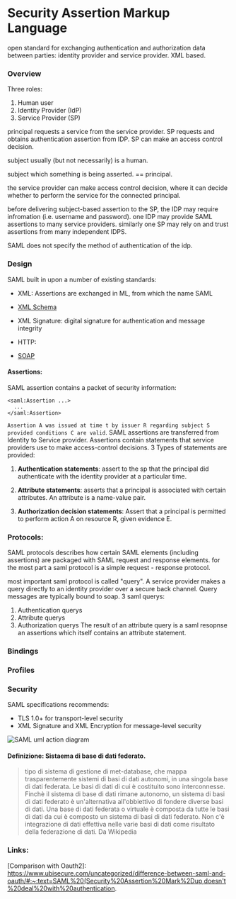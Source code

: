# Security Assertion Markup Language
open standard for exchanging authentication and authorization data between parties:
identity provider and service provider. XML based.


### Overview
Three roles:
1. Human user
2. Identity Provider (IdP)
3. Service Provider (SP)

principal requests a service from the service provider.
SP requests and obtains authentication assertion from IDP.
SP can make an access control decision.

subject usually (but not necessarily) is a human.

subject which something is being asserted. == principal.

the service provider can make access control decision, where it can decide whether to perform the service for the connected principal.

before delivering subject-based assertion to the SP, the IDP may require infromation (i.e. username and password).
one IDP may provide SAML assertions to many service providers. similarly one SP may rely
on and trust assertions from many independent IDPS.

SAML does not specify the method of authentication of the idp.

### Design
SAML built in upon a number of existing standards:
* XML: Assertions are exchanged in ML, from which the name SAML
* [XML Schema](./xml_schema.md)
* XML Signature: digital signature for authentication and message integrity
* HTTP:

* [SOAP](./soap.md)

#### Assertions:
SAML assertion contains a packet of security information:
```
<saml:Assertion ...>
  ...
</saml:Assertion>
```

`Assertion A was issued at time t by issuer R regarding subject S provided conditions C are valid`.
SAML assertions are transferred from Identity to Service provider. Assertions
contain statements that service providers use to make access-control decisions.
3 Types of statements are provided:

  1. **Authentication statements**: assert to the sp that the principal did
     authenticate with the identity provider at a particular time.

  2. **Attribute statements**: asserts that a principal is associated with certain
     attributes. An attribute is a name-value pair.

  3. **Authorization decision statements**: Assert that a principal is permitted to
     perform action A on resource R, given evidence E.

### Protocols:
SAML protocols describes how certain SAML elements (including assertions) are
packaged with SAML request and response elements. for the most part a saml
protocol is a simple request - response protocol.

most important saml protocol is called "query". A service provider makes a query
directly to an identity provider over a secure back channel. Query messages are
typically bound to soap. 3 saml querys:
  1. Authentication querys
  2. Attribute querys
  3. Authorization querys
The result of an attribute query is a saml resopnse an assertions which itself
contains an attribute statement.

### Bindings

### Profiles

### Security
SAML specifications recommends:
* TLS 1.0+ for transport-level security
* XML Signature and XML Encryption for message-level security

![SAML uml action diagram](https://upload.wikimedia.org/wikipedia/en/thumb/0/04/Saml2-browser-sso-redirect-post.png/600px-Saml2-browser-sso-redirect-post.png)


#### Definizione: Sistaema di base di dati federato.

> tipo di sistema di gestione di met-database, che mappa trasparentemente
> sistemi di basi di dati autonomi, in una singola base di dati federata.
> Le basi di dati di cui è costituito sono interconnesse. Finchè il sistema di
> base di dati rimane autonomo, un sistema di basi di dati federato è
> un'alternativa all'obbiettivo di fondere diverse basi di dati.
> Una base di dati federata o virtuale è composta da tutte le basi di dati da
> cui è composto un sistema di basi di dati federato. Non c'è integrazione di
> dati effettiva nelle varie basi di dati come risultato della federazione di
> dati.
Da Wikipedia


[File che spiega federazione]: https://www.iit.cnr.it/sites/default/files/identit%C3%A0%20federata_final.pdf


### Links:
[Wikipedia]: https://en.wikipedia.org/wiki/Security_Assertion_Markup_Language#Overview
[SAML]: <no-file>
[Protocol]: <no-file>
[Authentication]: <no-file>
[SSO]: <no-file>
[Comparison with Oauth2]: https://www.ubisecure.com/uncategorized/difference-between-saml-and-oauth/#:~:text=SAML%20(Security%20Assertion%20Mark%2Dup,doesn't%20deal%20with%20authentication.
